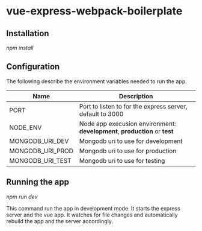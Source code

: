 # vue-express-webpack-boilerplate


## Installation
*npm install*

## Configuration
The following describe the environment variables needed to run the app.

Name | Description
------------ | -------------
PORT | Port to listen to for the express server, default to 3000
NODE_ENV | Node app execusion environment: **development**, **production** or **test**
MONGODB_URI_DEV | Mongodb uri to use for development
MONGODB_URI_PROD | Mongodb uri to use for production
MONGODB_URI_TEST | Mongodb uri to use for testing

## Running the app
*npm run dev*

This command run the app in development mode. It starts the express server and the vue app. It watches for file changes and automatically rebuild the app and the server accordingly.




